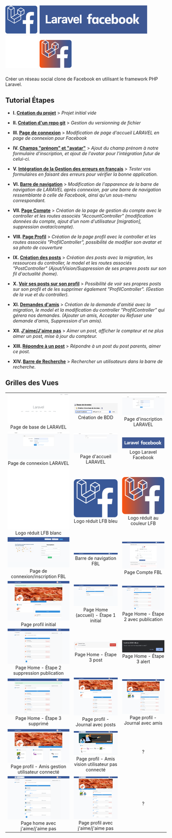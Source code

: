 <h1>
    <img src="public/img/logo-laravel-facebook-blue.svg" alt="Logo Laravel Facebook" width="100" height="auto"> 
    <img  class="bg-dark" style="background:black!important; background-color:black!important;" src="docs/screens/logo-laravel-facebook.png" alt="Logo Laravel Facebook" width="auto" height="auto"> 
    <img src="public/img/logo-laravel-facebook.svg" alt="Logo Laravel Facebook" width="100" height="auto"> 
    <img src="public/img/logo-laravel-facebook-orange-blue.svg" alt="Logo Laravel Facebook" width="100" height="auto">
</h1>

Créer un réseau social clone de Facebook en utilisant le framework PHP Laravel.

## Tutorial Étapes

-   **I. [Création du projet](docs/creation-projet.md)** > _Projet initial vide_

-   **II. [Création d'un repo git](docs/creation-repo-git.md)** > _Gestion du versionning de fichier_

-   **III. [Page de connexion](docs/page-connexion.md)** > _Modification de page d'accueil LARAVEL en page de connexion pour Facebook_

-   **IV. [Champs "prénom" et "avatar"](docs/firstname-and-avatar.md)** > _Ajout du champ prénom à notre formulaire d'inscription, et ajout de l'avatar pour l'intégration futur de celui-ci._

-   **V. [Intégration de la Gestion des erreurs en français](docs/gestion-erreur-fr.md)** > _Tester vos formulaires en faisant des erreurs pour vérifier la bonne application._

-   **VI. [Barre de navigation](docs/barre-navigation.md)** > _Modification de l'apparence de la barre de navigation de LARAVEL après connexion, par une barre de navigation ressemblante à celle de Facebook, ainsi qu'un sous-menu correspondant._

-   **VII. [Page Compte](docs/page-compte.md)** > _Création de la page de gestion du compte avec le controller et les routes associés "AccountController" (modification données du compte, ajout d'un nom d'utilisateur \[migration], suppression avatar/compte)._

-   **VIII. [Page Profil](docs/page-profil.md)** > _Création de la page profil avec le controller et les routes associés "ProfilController", possibilité de modifier son avatar et sa photo de couverture_

-   **IX. [Création des posts](docs/posts.md)** > _Création des posts avec la migration, les ressources du controller, le model et les routes associés "PostController" (Ajout/Vision/Suppression de ses propres posts sur son fil d'actualité (home)._

-   **X. [Voir ses posts sur son profil](docs/page-profil-posts.md)** > _Possibilité de voir ses propres posts sur son profil et de les supprimer également "ProfilController". (Gestion de la vue et du controller)._

-   **XI. [Demandes d'amis](docs/amis.md)** > _Création de la demande d'amitié avec la migration, le model et la modification du controller "ProfilController" qui gérera nos demandes. (Ajouter un amis, Accepter ou Refuser une demande d'amis, Suppression d'un amis)._

-   **XII. [J'aime/J'aime pas](docs/like-unlike.md)** > _Aimer un post, afficher le compteur et ne plus aimer un post, mise à jour du compteur._

-   **XIII. [Répondre à un post](docs/rep-posts.md)** > _Répondre à un post du post parents, aimer ce post._

-   **XIV. [Barre de Recherche](docs/search.md)** > _Rechercher un utilisateurs dans la barre de recherche._

## Grilles des Vues

|                                                                                                                                       |                                                                                                                                      |                                                                                                                                |
| :-----------------------------------------------------------------------------------------------------------------------------------: | :----------------------------------------------------------------------------------------------------------------------------------: | :----------------------------------------------------------------------------------------------------------------------------: |
|                           ![docs/screens/localhost.png](docs/screens/localhost.png) Page de base de LARAVEL                           |                   ![docs/screens/PHPMyAdmin-CreateBDD.png](docs/screens/PHPMyAdmin-CreateBDD.png) Création de BDD                    |                  ![docs/screens/Base-register.png](docs/screens/Base-register.png) Page d'inscription LARAVEL                  |
|                         ![docs/screens/Base-login.png](docs/screens/Base-login.png) Page de connexion LARAVEL                         |                      ![docs/screens/Base-logged_in.png](docs/screens/Base-logged_in.png) Page d'accueil LARAVEL                      |                     ![Logo Laravel Facebook](docs/screens/logo-laravel-facebook.png) Logo Laravel Facebook                     |
|                         ![Logo Laravel Facebook](public/img/logo-laravel-facebook.svg) Logo réduit LFB blanc                          |                    ![Logo Laravel Facebook bleu](public/img/logo-laravel-facebook-blue.svg) Logo réduit LFB bleu                     |       ![Logo Laravel Facebook couleur FBL](public/img/logo-laravel-facebook-orange-blue.svg) Logo réduit au couleur LFB        |
|                     ![docs/screens/FB-welcome.png](docs/screens/FB-welcome.png) Page de connexion/inscription FBL                     |               ![docs/screens/FBL-barre-navigation.png](docs/screens/FBL-barre-navigation.png) Barre de navigation FBL                |                     ![docs/screens/FBL-page-compte.png](docs/screens/FBL-page-compte.png) Page Compte FBL                      |
|              ![docs/screens/profil-edit-avatar-cover.png](docs/screens/profil-edit-avatar-cover.png) Page profil initial              |               ![docs/screens/FBL-page-home.png](docs/screens/FBL-page-home.png) Page Home (accueil) - Étape 1 initial                | ![docs/screens/FBL-page-home-publication.png](docs/screens/FBL-page-home-publication.png) Page Home - Étape 2 avec publication |
| ![docs/screens/FBL-page-home-publication.png](docs/screens/FBL-page-home-publication.png) Page Home - Étape 2 suppression publication |                      ![docs/screens/FBL-post-supp.png](docs/screens/FBL-post-supp.png) Page Home - Étape 3 post                      |                 ![docs/screens/FBL-post-alert.png](docs/screens/FBL-post-alert.png) Page Home - Étape 3 alert                  |
|               ![docs/screens/FBL-page-home-supp.png](docs/screens/FBL-page-home-supp.png) Page Home - Étape 3 supprimé                |          ![docs/screens/FBL-page-profil-posts.png](docs/screens/FBL-page-profil-posts.png) Page profil - Journal avec posts          |     ![docs/screens/FBL-page-profil-journal.png](docs/screens/FBL-page-profil-journal.png) Page profil - Journal avec amis      |
|    ![docs/screens/FBL-page-profil-amis.png](docs/screens/FBL-page-profil-amis.png) Page profil - Amis gestion utilisateur connecté    | ![docs/screens/FBL-page-profil-amis1.png](docs/screens/FBL-page-profil-amis1.png) Page profil - Amis vision utilisateur pas connecté |                                                               ?                                                                |
|               ![Timeline avec j'aime/j'aime pas](docs/screens/FBL-page-home-like.png) Page home avec j'aime/j'aime pas                |              ![Profil avec j'aime/j'aime pas](docs/screens/FBL-page-profil-like.png) Page profil avec j'aime/j'aime pas              |                                                               ?                                                                |

